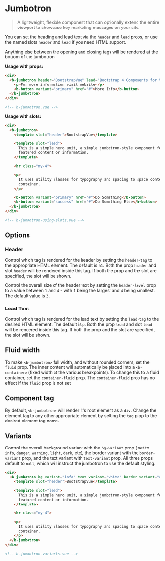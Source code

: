 # Jumbotron

> A lightweight, flexible component that can optionally extend the entire viewport to showcase key
> marketing messages on your site.

You can set the heading and lead text via the `header` and `lead` props, or use the named slots
`header` and `lead` if you need HTML support.

Anything else between the opening and closing tags will be rendered at the bottom of the jumbotron.

**Usage with props:**

```html
<div>
  <b-jumbotron header="BootstrapVue" lead="Bootstrap 4 Components for Vue.js 2">
    <p>For more information visit website</p>
    <b-button variant="primary" href="#">More Info</b-button>
  </b-jumbotron>
</div>

<!-- b-jumbotron.vue -->
```

**Usage with slots:**

```html
<div>
  <b-jumbotron>
    <template slot="header">BootstrapVue</template>

    <template slot="lead">
      This is a simple hero unit, a simple jumbotron-style component for calling extra attention to
      featured content or information.
    </template>

    <hr class="my-4">

    <p>
      It uses utility classes for typography and spacing to space content out within the larger
      container.
    </p>

    <b-button variant="primary" href="#">Do Something</b-button>
    <b-button variant="success" href="#">Do Something Else</b-button>
  </b-jumbotron>
</div>

<!-- b-jumbotron-using-slots.vue -->
```

## Options

### Header

Control which tag is rendered for the header by setting the `header-tag` to the appropriate HTML
element. The default is `h1`. Both the prop `header` and slot `header` will be rendered inside this
tag. If both the prop and the slot are specified, the slot will be shown.

Control the overall size of the header text by setting the `header-level` prop to a value between
`1` and `4` - with `1` being the largest and `4` being smallest. The default value is `3`.

### Lead Text

Control which tag is rendered for the lead text by setting the `lead-tag` to the desired HTML
element. The default is `p`. Both the prop `lead` and slot `lead` will be rendered inside this tag.
If both the prop and the slot are specified, the slot will be shown.

## Fluid width

To make `<b-jumbotron>` full width, and without rounded corners, set the `fluid` prop. The inner
content will automatically be placed into a `<b-container>` (fixed width at the various
breakpoints). To change this to a fluid container, set the `container-fluid` prop. The
`container-fluid` prop has no effect if the `fluid` prop is not set

## Component tag

By default, `<b-jumbotron>` will render it's root element as a `div`. Change the element tag to any
other appropriate element by setting the `tag` prop to the desired element tag name.

## Variants

Control the overall background variant with the `bg-variant` prop ( set to `info`, `danger`,
`warning`, `light`, `dark`, etc), the border variant with the `border-variant` prop, and the text
variant with `text-variant` prop. All three props default to `null`, which will instruct the
jumbotron to use the default styling.

```html
<div>
  <b-jumbotron bg-variant="info" text-variant="white" border-variant="dark">
    <template slot="header">BootstrapVue</template>

    <template slot="lead">
      This is a simple hero unit, a simple jumbotron-style component for calling extra attention to
      featured content or information.
    </template>

    <hr class="my-4">

    <p>
      It uses utility classes for typography and spacing to space content out within the larger
      container.
    </p>
  </b-jumbotron>
</div>

<!-- b-jumbotron-variants.vue -->
```

<!-- Component reference added automatically from component package.json -->
